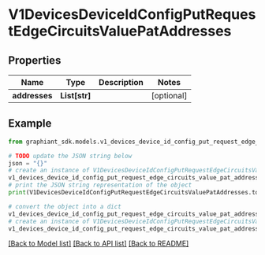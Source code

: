 # V1DevicesDeviceIdConfigPutRequestEdgeCircuitsValuePatAddresses


## Properties

Name | Type | Description | Notes
------------ | ------------- | ------------- | -------------
**addresses** | **List[str]** |  | [optional] 

## Example

```python
from graphiant_sdk.models.v1_devices_device_id_config_put_request_edge_circuits_value_pat_addresses import V1DevicesDeviceIdConfigPutRequestEdgeCircuitsValuePatAddresses

# TODO update the JSON string below
json = "{}"
# create an instance of V1DevicesDeviceIdConfigPutRequestEdgeCircuitsValuePatAddresses from a JSON string
v1_devices_device_id_config_put_request_edge_circuits_value_pat_addresses_instance = V1DevicesDeviceIdConfigPutRequestEdgeCircuitsValuePatAddresses.from_json(json)
# print the JSON string representation of the object
print(V1DevicesDeviceIdConfigPutRequestEdgeCircuitsValuePatAddresses.to_json())

# convert the object into a dict
v1_devices_device_id_config_put_request_edge_circuits_value_pat_addresses_dict = v1_devices_device_id_config_put_request_edge_circuits_value_pat_addresses_instance.to_dict()
# create an instance of V1DevicesDeviceIdConfigPutRequestEdgeCircuitsValuePatAddresses from a dict
v1_devices_device_id_config_put_request_edge_circuits_value_pat_addresses_from_dict = V1DevicesDeviceIdConfigPutRequestEdgeCircuitsValuePatAddresses.from_dict(v1_devices_device_id_config_put_request_edge_circuits_value_pat_addresses_dict)
```
[[Back to Model list]](../README.md#documentation-for-models) [[Back to API list]](../README.md#documentation-for-api-endpoints) [[Back to README]](../README.md)


